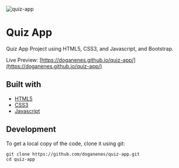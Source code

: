 ![quiz-app](https://user-images.githubusercontent.com/86846812/223705252-5ad9c62c-c3a7-4d57-8434-f7b9bfe0bea0.png)

# Quiz App 
Quiz App Project using HTML5, CSS3, and Javascript, and Bootstrap.

Live Preview: [https://doganenes.github.io/quiz-app/](https://doganenes.github.io/quiz-app/)

## Built with

- [HTML5](https://html5.org/)
- [CSS3](https://developer.mozilla.org/en-US/docs/Web/CSS)
- [Javascript](https://www.javascript.com/)

## Development

To get a local copy of the code, clone it using git:

```
git clone https://github.com/doganenes/quiz-app.git
cd quiz-app
```
